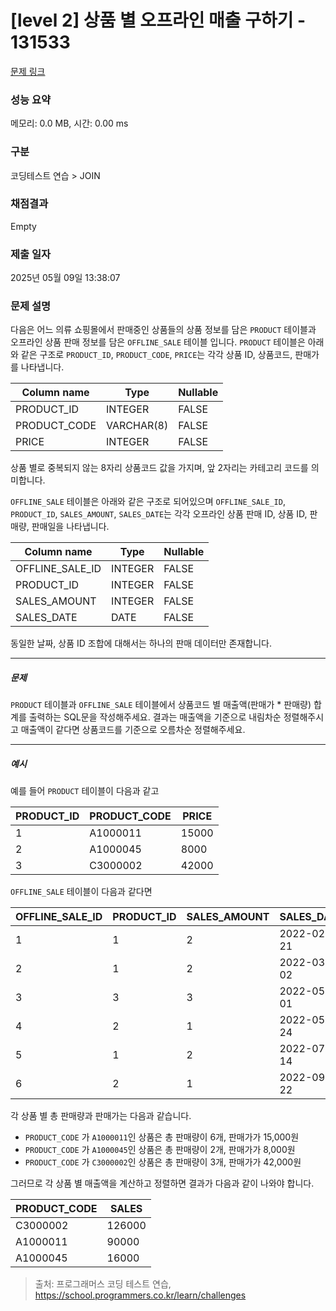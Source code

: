 # [level 2] 상품 별 오프라인 매출 구하기 - 131533 

[문제 링크](https://school.programmers.co.kr/learn/courses/30/lessons/131533) 

### 성능 요약

메모리: 0.0 MB, 시간: 0.00 ms

### 구분

코딩테스트 연습 > JOIN

### 채점결과

Empty

### 제출 일자

2025년 05월 09일 13:38:07

### 문제 설명

<p>다음은 어느 의류 쇼핑몰에서 판매중인 상품들의 상품 정보를 담은 <code>PRODUCT</code> 테이블과 오프라인 상품 판매 정보를 담은 <code>OFFLINE_SALE</code> 테이블 입니다. <code>PRODUCT</code> 테이블은 아래와 같은 구조로 <code>PRODUCT_ID</code>, <code>PRODUCT_CODE</code>, <code>PRICE</code>는 각각 상품 ID, 상품코드, 판매가를 나타냅니다.</p>
<table class="table">
        <thead><tr>
<th>Column name</th>
<th>Type</th>
<th>Nullable</th>
</tr>
</thead>
        <tbody><tr>
<td>PRODUCT_ID</td>
<td>INTEGER</td>
<td>FALSE</td>
</tr>
<tr>
<td>PRODUCT_CODE</td>
<td>VARCHAR(8)</td>
<td>FALSE</td>
</tr>
<tr>
<td>PRICE</td>
<td>INTEGER</td>
<td>FALSE</td>
</tr>
</tbody>
      </table>
<p>상품 별로 중복되지 않는 8자리 상품코드 값을 가지며, 앞 2자리는 카테고리 코드를 의미합니다.</p>

<p><code>OFFLINE_SALE</code> 테이블은 아래와 같은 구조로 되어있으며 <code>OFFLINE_SALE_ID</code>, <code>PRODUCT_ID</code>, <code>SALES_AMOUNT</code>, <code>SALES_DATE</code>는 각각 오프라인 상품 판매 ID, 상품 ID, 판매량, 판매일을 나타냅니다.</p>
<table class="table">
        <thead><tr>
<th>Column name</th>
<th>Type</th>
<th>Nullable</th>
</tr>
</thead>
        <tbody><tr>
<td>OFFLINE_SALE_ID</td>
<td>INTEGER</td>
<td>FALSE</td>
</tr>
<tr>
<td>PRODUCT_ID</td>
<td>INTEGER</td>
<td>FALSE</td>
</tr>
<tr>
<td>SALES_AMOUNT</td>
<td>INTEGER</td>
<td>FALSE</td>
</tr>
<tr>
<td>SALES_DATE</td>
<td>DATE</td>
<td>FALSE</td>
</tr>
</tbody>
      </table>
<p>동일한 날짜, 상품 ID 조합에 대해서는 하나의 판매 데이터만 존재합니다.</p>

<hr>

<h5>문제</h5>

<p><code>PRODUCT</code> 테이블과 <code>OFFLINE_SALE</code> 테이블에서 상품코드 별 매출액(판매가 * 판매량) 합계를 출력하는 SQL문을 작성해주세요. 결과는 매출액을 기준으로 내림차순 정렬해주시고 매출액이 같다면 상품코드를 기준으로 오름차순 정렬해주세요.</p>

<hr>

<h5>예시</h5>

<p>예를 들어 <code>PRODUCT</code> 테이블이 다음과 같고 </p>
<table class="table">
        <thead><tr>
<th>PRODUCT_ID</th>
<th>PRODUCT_CODE</th>
<th>PRICE</th>
</tr>
</thead>
        <tbody><tr>
<td>1</td>
<td>A1000011</td>
<td>15000</td>
</tr>
<tr>
<td>2</td>
<td>A1000045</td>
<td>8000</td>
</tr>
<tr>
<td>3</td>
<td>C3000002</td>
<td>42000</td>
</tr>
</tbody>
      </table>
<p><code>OFFLINE_SALE</code> 테이블이 다음과 같다면</p>
<table class="table">
        <thead><tr>
<th>OFFLINE_SALE_ID</th>
<th>PRODUCT_ID</th>
<th>SALES_AMOUNT</th>
<th>SALES_DATE</th>
</tr>
</thead>
        <tbody><tr>
<td>1</td>
<td>1</td>
<td>2</td>
<td>2022-02-21</td>
</tr>
<tr>
<td>2</td>
<td>1</td>
<td>2</td>
<td>2022-03-02</td>
</tr>
<tr>
<td>3</td>
<td>3</td>
<td>3</td>
<td>2022-05-01</td>
</tr>
<tr>
<td>4</td>
<td>2</td>
<td>1</td>
<td>2022-05-24</td>
</tr>
<tr>
<td>5</td>
<td>1</td>
<td>2</td>
<td>2022-07-14</td>
</tr>
<tr>
<td>6</td>
<td>2</td>
<td>1</td>
<td>2022-09-22</td>
</tr>
</tbody>
      </table>
<p>각 상품 별 총 판매량과 판매가는 다음과 같습니다.</p>

<ul>
<li><code>PRODUCT_CODE</code> 가 <code>A1000011</code>인 상품은 총 판매량이 6개, 판매가가 15,000원</li>
<li><code>PRODUCT_CODE</code> 가 <code>A1000045</code>인 상품은 총 판매량이 2개, 판매가가 8,000원</li>
<li><code>PRODUCT_CODE</code> 가 <code>C3000002</code>인 상품은 총 판매량이 3개, 판매가가 42,000원</li>
</ul>

<p>그러므로 각 상품 별 매출액을 계산하고 정렬하면 결과가 다음과 같이 나와야 합니다.</p>
<table class="table">
        <thead><tr>
<th>PRODUCT_CODE</th>
<th>SALES</th>
</tr>
</thead>
        <tbody><tr>
<td>C3000002</td>
<td>126000</td>
</tr>
<tr>
<td>A1000011</td>
<td>90000</td>
</tr>
<tr>
<td>A1000045</td>
<td>16000</td>
</tr>
</tbody>
      </table>

> 출처: 프로그래머스 코딩 테스트 연습, https://school.programmers.co.kr/learn/challenges